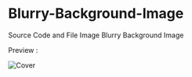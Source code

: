 # Blurry-Background-Image
Source Code and File Image  Blurry Background Image

Preview : 


![Cover](https://user-images.githubusercontent.com/64187270/188877862-f95c821b-3311-46f9-bc78-31d1eac73754.png)
